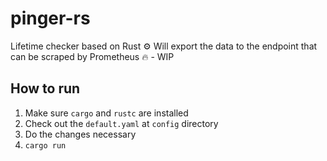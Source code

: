 # pinger-rs
Lifetime checker based on Rust :gear: Will export the data to the endpoint that can be scraped by Prometheus :fire: - WIP

## How to run
1. Make sure `cargo` and `rustc` are installed
2. Check out the `default.yaml` at `config` directory
3. Do the changes necessary
4. `cargo run`
